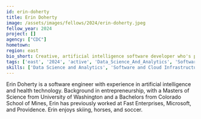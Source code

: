 ```yaml
---
id: erin-doherty
title: Erin Doherty
image: /assets/images/fellows/2024/erin-doherty.jpeg
fellow_year: 2024
project: []
agency: ["CDC"]
hometown: 
region: east
bio_short: Creative, artificial intelligence software developer who's passionate about health tech.
tags: ['east', '2024', 'active', 'Data_Science_And_Analytics', 'Software_And_Cloud_Infrastructure']
skills: ['Data Science and Analytics', 'Software and Cloud Infrastructure' ]
---
```

Erin Doherty is a software engineer with experience in artificial intelligence and health technology. Background in entrepreneurship, with a Masters of Science from University of Washington and a Bachelors from Colorado School of Mines, Erin has previously worked at Fast Enterprises, Microsoft, and Providence. Erin enjoys skiing, horses, and soccer.